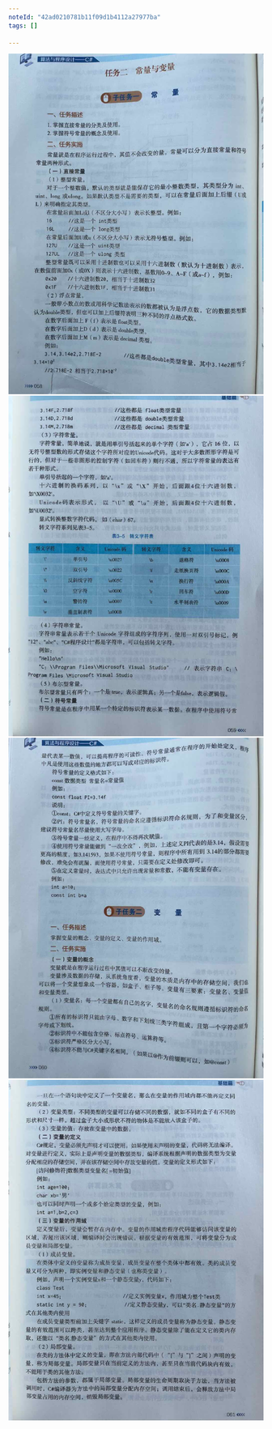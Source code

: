 ```yaml
---
noteId: "42ad0210781b11f09d1b4112a27977ba"
tags: []

---
```



![C#的语言基础](../images/3-basics/058.jpeg)
![C#的语言基础](../images/3-basics/059.jpeg)
![C#的语言基础](../images/3-basics/060.jpeg)
![C#的语言基础](../images/3-basics/061.jpeg)


